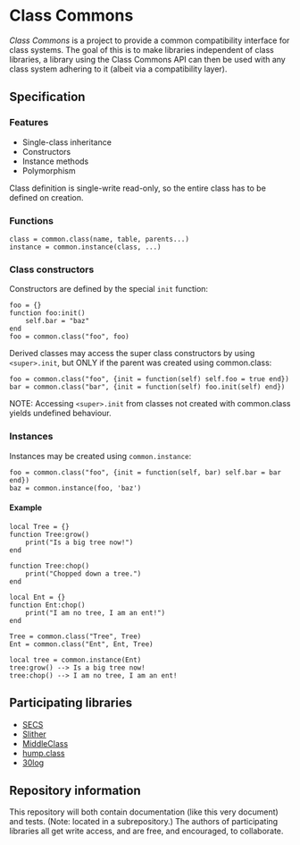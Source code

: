 # Class Commons #
*Class Commons* is a project to provide a common compatibility interface for class systems. The goal of this is to make libraries independent of class libraries, a library using the Class Commons API can then be used with any class system adhering to it (albeit via a compatibility layer).

## Specification ##

### Features ###
* Single-class inheritance
* Constructors
* Instance methods
* Polymorphism

Class definition is single-write read-only, so the entire class has to be defined on creation.

### Functions ###
	class = common.class(name, table, parents...)
	instance = common.instance(class, ...)

### Class constructors ###
Constructors are defined by the special `init` function:

	foo = {}
	function foo:init()
		self.bar = "baz"
	end
	foo = common.class("foo", foo)

Derived classes may access the super class constructors by using `<super>.init`, but
ONLY if the parent was created using common.class:

	foo = common.class("foo", {init = function(self) self.foo = true end})
	bar = common.class("bar", {init = function(self) foo.init(self) end})

NOTE: Accessing `<super>.init` from classes not created with common.class yields
      undefined behaviour.

### Instances ###
Instances may be created using `common.instance`:

	foo = common.class("foo", {init = function(self, bar) self.bar = bar end})
	baz = common.instance(foo, 'baz')

#### Example ####
	local Tree = {}
	function Tree:grow()
		print("Is a big tree now!")
	end

	function Tree:chop()
		print("Chopped down a tree.")
	end

	local Ent = {}
	function Ent:chop()
		print("I am no tree, I am an ent!")
	end
	
	Tree = common.class("Tree", Tree)
	Ent = common.class("Ent", Ent, Tree)

	local tree = common.instance(Ent)
	tree:grow() --> Is a big tree now!
	tree:chop() --> I am no tree, I am an ent!

## Participating libraries ##
* [SECS][]
* [Slither][]
* [MiddleClass][]
* [hump.class][]
* [30log][]

## Repository information ##
This repository will both contain documentation (like this very document) and tests. (Note: located in a subrepository.)
The authors of participating libraries all get write access, and are free, and encouraged, to collaborate.

[SECS]: http://love2d.org/wiki/Simple_Educative_Class_System
[Slither]: http://bitbucket.org/bartbes/slither
[MiddleClass]: http://github.com/kikito/middleclass/wiki
[hump.class]: http://vrld.github.com/hump/#class
[30log]: https://github.com/Yonaba/30log
[item]: https://github.com/Wozzy06/lua-libs/tree/master/lua-libs/src/oop
